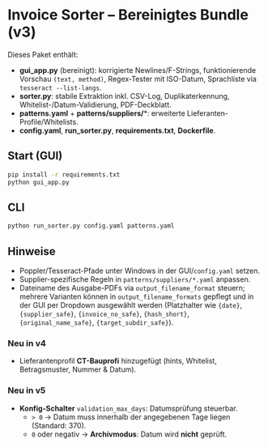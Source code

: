 # Invoice Sorter – Bereinigtes Bundle (v3)

Dieses Paket enthält:
- **gui_app.py** (bereinigt): korrigierte Newlines/F-Strings, funktionierende Vorschau `(text, method)`, Regex-Tester mit ISO-Datum, Sprachliste via `tesseract --list-langs`.
- **sorter.py**: stabile Extraktion inkl. CSV-Log, Duplikaterkennung, Whitelist-/Datum-Validierung, PDF-Deckblatt.
- **patterns.yaml** + **patterns/suppliers/***: erweiterte Lieferanten-Profile/Whitelists.
- **config.yaml**, **run_sorter.py**, **requirements.txt**, **Dockerfile**.

## Start (GUI)
```bash
pip install -r requirements.txt
python gui_app.py
```

## CLI
```bash
python run_sorter.py config.yaml patterns.yaml
```

## Hinweise
- Poppler/Tesseract-Pfade unter Windows in der GUI/`config.yaml` setzen.
- Supplier-spezifische Regeln in `patterns/suppliers/*.yaml` anpassen.
- Dateiname des Ausgabe-PDFs via `output_filename_format` steuern; mehrere Varianten können in `output_filename_formats` gepflegt und in der GUI per Dropdown ausgewählt werden (Platzhalter wie `{date}`, `{supplier_safe}`, `{invoice_no_safe}`, `{hash_short}`, `{original_name_safe}`, `{target_subdir_safe}`).


### Neu in v4
- Lieferantenprofil **CT-Bauprofi** hinzugefügt (hints, Whitelist, Betragsmuster, Nummer & Datum).


### Neu in v5
- **Konfig-Schalter** `validation_max_days`: Datumsprüfung steuerbar.
  - `> 0` → Datum muss innerhalb der angegebenen Tage liegen (Standard: 370).
  - `0` oder negativ → **Archivmodus**: Datum wird **nicht** geprüft.
